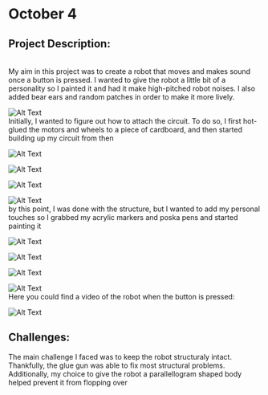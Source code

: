 # October 4
## Project Description:
</br>
My aim in this project was to create a robot that moves and makes sound once a button is pressed. I wanted to give the robot a little bit of a personality so I painted it and had it make high-pitched robot noises. I also added bear ears and random patches in order to make it more lively.
 
![Alt Text](https://github.com/BaraaAlJorf/PerformingRobots/blob/master/October4/20201004_212900.jpg)
</br>
Initially, I wanted to figure out how to attach the circuit. To do so, I first hot-glued the motors and wheels to a piece of cardboard, and then started building up my circuit from then
 
 ![Alt Text](https://github.com/BaraaAlJorf/PerformingRobots/blob/master/October4/20201004_170520.jpg)
  
 ![Alt Text](https://github.com/BaraaAlJorf/PerformingRobots/blob/master/September%2028/20200927_155333.jpg)
  
 ![Alt Text](https://github.com/BaraaAlJorf/PerformingRobots/blob/master/September%2028/20200927_155333.jpg)
  
 ![Alt Text](https://github.com/BaraaAlJorf/PerformingRobots/blob/master/September%2028/20200927_155333.jpg)
</br>
by this point, I was done with the structure, but I wanted to add my personal touches so I grabbed my acrylic markers and poska pens and started painting it
 
 ![Alt Text](https://github.com/BaraaAlJorf/PerformingRobots/blob/master/September%2028/20200927_155333.jpg)
  
 ![Alt Text](https://github.com/BaraaAlJorf/PerformingRobots/blob/master/September%2028/20200927_155333.jpg)
  
 ![Alt Text](https://github.com/BaraaAlJorf/PerformingRobots/blob/master/September%2028/20200927_155333.jpg)
  
 ![Alt Text](https://github.com/BaraaAlJorf/PerformingRobots/blob/master/September%2028/20200927_155333.jpg)
</br>
Here you could find a video of the robot when the button is pressed:
 
 ![Alt Text](https://github.com/BaraaAlJorf/PerformingRobots/blob/master/September%2028/20200927_155333.jpg)
## Challenges:

The main challenge I faced was to keep the robot structuraly intact. Thankfully, the glue gun was able to fix most structural problems. Additionally, my choice to give the robot a parallellogram shaped body helped prevent it from flopping over
